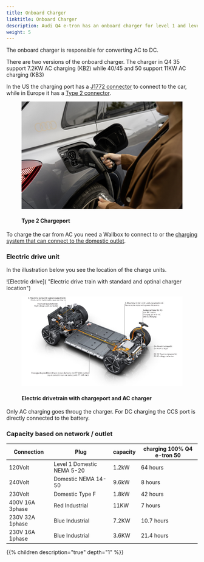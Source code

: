 ```yaml
---
title: Onboard Charger
linktitle: Onboard Charger
description: Audi Q4 e-tron has an onboard charger for level 1 and level 2 charging.
weight: 5
---
```

<!-- markdownlint-disable MD033 -->

The onboard charger is responsible for converting AC to DC.

There are two versions of the onboard charger. The charger in Q4 35 support 7.2KW AC charging (KB2) while 40/45 and 50 support 11KW AC charging (KB3)

In the US the charging port has a [J1772 connector](https://en.wikipedia.org/wiki/SAE_J1772) to connect to the car, while in Europe it has a [Type 2 connector](https://en.wikipedia.org/wiki/Type_2_connector).

<figure>
    <a href=chargeport_right.jpg">
        <img src="chargeport_rights.jpg" alt="Type 2 Chargeport" title="Type 2 Chargeport">
    </a>
    <figcaption><h4>Type 2 Chargeport</h4></figcaption>
</figure>

To charge the car from AC you need a Wallbox to connect to or the [charging system that can connect to the domestic outlet](../chargingsystem). 

### Electric drive unit

In the illustration below you see the location of the charge units.

![Electric drive]( "Electric drive train with standard and optinal charger location")

<figure>
    <a href=electricdrivetrain.jpg">
        <img src="electricdrivetrains.jpg" alt="Electric drivetrain with chargeport and AC charger" title="Electric drivetrain with chargeport and AC charger">
    </a>
    <figcaption><h4>Electric drivetrain with chargeport and AC charger</h4></figcaption>
</figure>

 Only AC charging goes throug the charger. For DC charging the CCS port is directly connected to the battery.

### Capacity based on network / outlet

| Connection | Plug  | capacity | charging 100%  Q4 e-tron 50 |
| ------| ------| ---- |------- |
| 120Volt | Level 1 Domestic NEMA 5-20 | 1.2kW |  64 hours |
| 240Volt | Domestic NEMA 14-50 | 9.6kW |  8 hours |
| 230Volt | Domestic Type F | 1.8kW |  42 hours |
| 400V 16A 3phase | Red Industrial |  11KW | 7 hours |
| 230V 32A 1phase | Blue Industrial |  7.2KW | 10.7 hours |
| 230V 16A 1phase | Blue Industrial |  3.6KW | 21.4 hours |

{{% children description="true" depth="1" %}}

